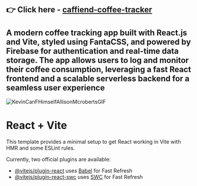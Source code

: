 
## 👉 Click here -  [caffiend-coffee-tracker](https://caffiend-coffee-track.netlify.app/)


## A modern coffee tracking app built with React.js and Vite, styled using FantaCSS, and powered by Firebase for authentication and real-time data storage. The app allows users to log and monitor their coffee consumption, leveraging a fast React frontend and a scalable serverless backend for a seamless user experience

![KevinCanFHimselfAllisonMcrobertsGIF](https://github.com/user-attachments/assets/df0cd757-209c-4226-8fa7-c9dc3ab43915)



# React + Vite

This template provides a minimal setup to get React working in Vite with HMR and some ESLint rules.

Currently, two official plugins are available:

- [@vitejs/plugin-react](https://github.com/vitejs/vite-plugin-react/blob/main/packages/plugin-react/README.md) uses [Babel](https://babeljs.io/) for Fast Refresh
- [@vitejs/plugin-react-swc](https://github.com/vitejs/vite-plugin-react-swc) uses [SWC](https://swc.rs/) for Fast Refresh
